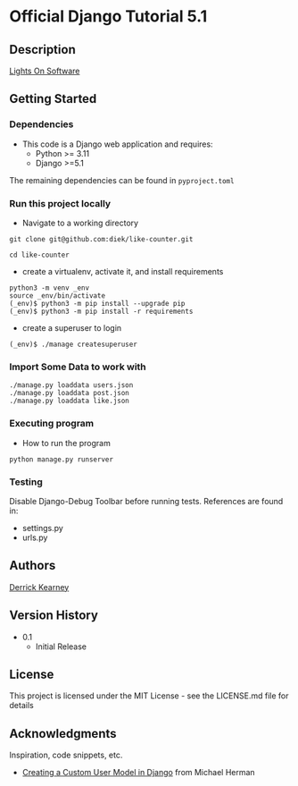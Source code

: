 # Official Django Tutorial 5.1



## Description

 [Lights On Software](https://lightsonsoftware.com/)

## Getting Started

### Dependencies

* This code is a Django web application and requires:
  - Python >= 3.11    
  - Django >=5.1    

The remaining dependencies can be found in `pyproject.toml`
  

### Run this project locally

* Navigate to a working directory
```
git clone git@github.com:diek/like-counter.git  

cd like-counter  
```
* create a virtualenv, activate it, and install requirements  
```
python3 -m venv _env  
source _env/bin/activate  
(_env)$ python3 -m pip install --upgrade pip  
(_env)$ python3 -m pip install -r requirements  
```
* create a superuser to login
```
(_env)$ ./manage createsuperuser
```

### Import Some Data to work with
```
./manage.py loaddata users.json  
./manage.py loaddata post.json 
./manage.py loaddata like.json   
```

### Executing program

* How to run the program
```
python manage.py runserver   
```

### Testing
Disable Django-Debug Toolbar before running tests. References are found in:
- settings.py
- urls.py

## Authors

[Derrick Kearney](mailto:d_kearney@bellaliant.net)  


## Version History

* 0.1
    * Initial Release  

## License

This project is licensed under the MIT License - see the LICENSE.md file for details  

## Acknowledgments

Inspiration, code snippets, etc.  
* [Creating a Custom User Model in Django](https://testdriven.io/blog/django-custom-user-model/) from Michael Herman  

